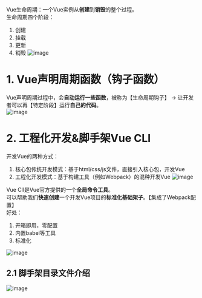 Vue生命周期：一个Vue实例从**创建**到**销毁**的整个过程。  
生命周期四个阶段：  
1. 创建
2. 挂载
3. 更新
4. 销毁
![image](https://github.com/Happy-jianghui/Frontend-Learning/assets/98568967/693ed304-d3d3-4c74-907b-f156fab58508)


# 1. Vue声明周期函数（钩子函数）
Vue声明周期过程中，会**自动运行一些函数**，被称为【生命周期钩子】 -> 让开发者可以再【特定阶段】运行**自己的代码**。  
![image](https://github.com/Happy-jianghui/Frontend-Learning/assets/98568967/407a37b7-7b2a-4bb0-a91b-41dda5509c29)



# 2. 工程化开发&脚手架Vue CLI
开发Vue的两种方式：  
1. 核心包传统开发模式：基于html/css/js文件，直接引入核心包，开发Vue
2. 工程化开发模式：基于构建工具（例如Webpack）的混种开发Vue
![image](https://github.com/Happy-jianghui/Frontend-Learning/assets/98568967/5bf765bb-e619-4581-b8ec-96afa463cd7c)

Vue ClI是Vue官方提供的一个**全局命令工具**。  
可以帮助我们**快速创建**一个开发Vue项目的**标准化基础架子**。【集成了Webpack配置】  
好处：  
1. 开箱即用，零配置
2. 内置babel等工具
3. 标准化

![image](https://github.com/Happy-jianghui/Frontend-Learning/assets/98568967/77d67993-9f45-4958-a493-f1d54ccb870d)

## 2.1 脚手架目录文件介绍
![image](https://github.com/Happy-jianghui/Frontend-Learning/assets/98568967/b3500e41-6cf0-4ca5-8ac4-04a556f31b33)
























